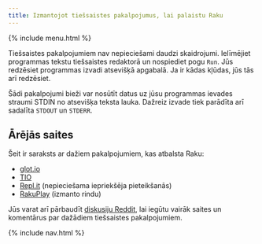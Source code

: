 ```yaml
---
title: Izmantojot tiešsaistes pakalpojumus, lai palaistu Raku
---
```


{% include menu.html %}

Tiešsaistes pakalpojumiem nav nepieciešami daudzi skaidrojumi. Ielīmējiet programmas tekstu tiešsaistes redaktorā un nospiediet pogu `Run`. Jūs redzēsiet programmas izvadi atsevišķā apgabalā. Ja ir kādas kļūdas, jūs tās arī redzēsiet.

Šādi pakalpojumi bieži var nosūtīt datus uz jūsu programmas ievades straumi STDIN no atsevišķa teksta lauka. Dažreiz izvade tiek parādīta arī sadalīta `STDOUT` un `STDERR`.

## Ārējās saites

Šeit ir saraksts ar dažiem pakalpojumiem, kas atbalsta Raku:

* [glot.io](https://glot.io/new/raku)
* [TIO](https://tio.run/#perl6)
* [Repl.it](https://repl.it/new/raku) (nepieciešama iepriekšēja pieteikšanās)
* [RakuPlay](https://rakudist.raku.org/play/) (izmanto rindu)

Jūs varat arī pārbaudīt [diskusiju Reddit](https://www.reddit.com/r/rakulang/comments/kj63dq/glotio_now_supports_raku/ggxow6n/), lai iegūtu vairāk saites un komentārus par dažādiem tiešsaistes pakalpojumiem.

{% include nav.html %}